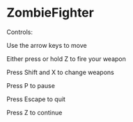 # ZombieFighter

Controls:

Use the arrow keys to move

Either press or hold Z to fire your weapon

Press Shift and X to change weapons

Press P to pause

Press Escape to quit

Press Z to continue
